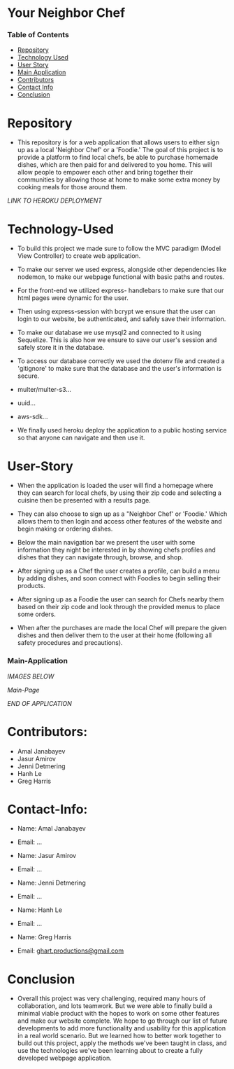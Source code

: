 # Your Neighbor Chef

### Table of Contents 

* [Repository](#Repository) 
* [Technology Used](#Technology-Used) 
* [User Story](#User-Story)
* [Main Application](#Main-Application)
* [Contributors](#Contributors)
* [Contact Info](#Contact-Info)
* [Conclusion](#Conclusion)

# Repository

- This repository is for a web application that allows users to either sign up as a local 'Neighbor Chef' or a 'Foodie.' The goal of this project is to provide a platform to find local chefs, be able to purchase homemade dishes, which are then paid for and delivered to you home. This will allow people to empower each other and bring together their communities by allowing those at home to make some extra money by cooking meals for those around them. 

*LINK TO HEROKU DEPLOYMENT*

<!-- Insert Link to Heroku -->

# Technology-Used

- To build this project we made sure to follow the MVC paradigm (Model View Controller) to create web application.

- To make our server we used express, alongside other dependencies like nodemon, to make our webpage functional with basic paths and routes.

- For the front-end we utilized express- handlebars to make sure that our html pages were dynamic for the user. 

- Then using express-session with bcrypt we ensure that the user can login to our website, be authenticated, and safely save their information. 

- To make our database we use mysql2 and connected to it using Sequelize. This is also how we ensure to save our user's session and safely store it in the database. 

- To access our database correctly we used the dotenv file and created a 'gitignore' to make sure that the database and the user's information is secure.

<!-- Jenni/Jasur finish explaining these technologies -->

- multer/multer-s3...

- uuid...

- aws-sdk...

- We finally used heroku deploy the application to a public hosting service so that anyone can navigate and then use it.

# User-Story

- When the application is loaded the user will find a homepage where they can search for local chefs, by using their zip code and selecting a cuisine then be presented with a results page.

- They can also choose to sign up as a "Neighbor Chef' or 'Foodie.' Which allows them to then login and access other features of the website and begin making or ordering dishes.

- Below the main navigation bar we present the user with some information they night be interested in by showing chefs profiles and dishes that they can navigate through, browse, and shop.

- After signing up as a Chef the user creates a profile, can build a menu by adding dishes, and soon connect with Foodies to begin selling their products.

- After signing up as a Foodie the user can search for Chefs nearby them based on their zip code and look through the provided menus to place some orders.

- When after the purchases are made the local Chef will prepare the given dishes and then deliver them to the user at their home (following all safety procedures and precautions).

### Main-Application

*IMAGES BELOW*

*Main-Page*

 <!-- Insert screenshots -->

*END OF APPLICATION*

# Contributors:

- Amal Janabayev
- Jasur Amirov
- Jenni Detmering
- Hanh Le
- Greg Harris

# Contact-Info:

<!-- Finish Contact Info -->

- Name: Amal Janabayev
- Email: ...

- Name: Jasur Amirov
- Email: ...

- Name: Jenni Detmering
- Email: ...

- Name: Hanh Le
- Email: ...

- Name: Greg Harris
- Email: ghart.productions@gmail.com

# Conclusion

- Overall this project was very challenging, required many hours of collaboration, and lots teamwork. But we were able to finally build a minimal viable product with the hopes to work on some other features and make our website complete. We hope to go through our list of future developments to add more functionality and usability for this application in a real world scenario. But we learned how to better work together to build out this project, apply the methods we've been taught in class, and use the technologies we've been learning about to create a fully developed webpage application.